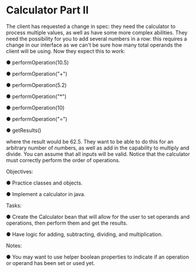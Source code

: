 # Calculator Part II

The client has requested a change in spec: they need the calculator to process multiple values, as well as have some more complex abilities. They need the possibility for you to add several numbers in a row: this requires a change in our interface as we can't be sure how many total operands the client will be using. Now they expect this to work:

● performOperation(10.5)

● performOperation("+")

● performOperation(5.2)

● performOperation("*")

● performOperation(10)

● performOperation("=")

● getResults()

where the result would be 62.5. They want to be able to do this for an arbitrary number of numbers, as well as add in the capability to multiply and divide. You can assume that all inputs will be valid. Notice that the calculator must correctly perform the order of operations.

Objectives:

● Practice classes and objects.

● Implement a calculator in java.

Tasks:

● Create the Calculator bean that will allow for the user to set operands and operations, then perform them and get the results.

● Have logic for adding, subtracting, dividing, and multiplication.

Notes:

● You may want to use helper boolean properties to indicate if an operation or operand has been set or used yet.
